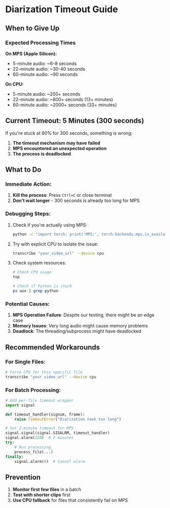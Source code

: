 # Diarization Timeout Guide

## When to Give Up

### Expected Processing Times

**On MPS (Apple Silicon):**
- 5-minute audio: ~6-8 seconds
- 22-minute audio: ~30-40 seconds
- 60-minute audio: ~90 seconds

**On CPU:**
- 5-minute audio: ~200+ seconds
- 22-minute audio: ~800+ seconds (13+ minutes)
- 60-minute audio: ~2000+ seconds (33+ minutes)

## Current Timeout: 5 Minutes (300 seconds)

If you're stuck at 80% for 300 seconds, something is wrong:

1. **The timeout mechanism may have failed**
2. **MPS encountered an unexpected operation**
3. **The process is deadlocked**

## What to Do

### Immediate Action:
1. **Kill the process**: Press `Ctrl+C` or close terminal
2. **Don't wait longer** - 300 seconds is already too long for MPS

### Debugging Steps:
1. Check if you're actually using MPS:
   ```bash
   python -c "import torch; print('MPS:', torch.backends.mps.is_available())"
   ```

2. Try with explicit CPU to isolate the issue:
   ```bash
   transcribe "your_video_url" --device cpu
   ```

3. Check system resources:
   ```bash
   # Check CPU usage
   top
   
   # Check if Python is stuck
   ps aux | grep python
   ```

### Potential Causes:

1. **MPS Operation Failure**: Despite our testing, there might be an edge case
2. **Memory Issues**: Very long audio might cause memory problems
3. **Deadlock**: The threading/subprocess might have deadlocked

## Recommended Workarounds

### For Single Files:
```bash
# Force CPU for this specific file
transcribe "your_video_url" --device cpu
```

### For Batch Processing:
```python
# Add per-file timeout wrapper
import signal

def timeout_handler(signum, frame):
    raise TimeoutError("Diarization took too long")

# Set 2-minute timeout for MPS
signal.signal(signal.SIGALRM, timeout_handler)
signal.alarm(120)  # 2 minutes
try:
    # Run processing
    process_file(...)
finally:
    signal.alarm(0)  # Cancel alarm
```

## Prevention

1. **Monitor first few files** in a batch
2. **Test with shorter clips** first
3. **Use CPU fallback** for files that consistently fail on MPS
